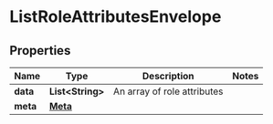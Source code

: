 

# ListRoleAttributesEnvelope


## Properties

| Name | Type | Description | Notes |
|------------ | ------------- | ------------- | -------------|
|**data** | **List&lt;String&gt;** | An array of role attributes |  |
|**meta** | [**Meta**](Meta.md) |  |  |



